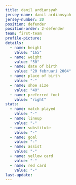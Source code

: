 ```yaml
---
title: danil ardiansyah
jersey-name: danil ardiansyah
jersey-number: 20
position: defender
position-order: 2-defender
team: first-team
profile-picture: 
details:
  - name: height
    value: "165"
  - name: weight
    value: "50"
  - name: date of birth
    value: "20 februari 2004"
  - name: place of birth
    value: "-"
  - name: shoe size
    value: "40"
  - name: preferred foot
    value: "right"
stats:
  - name: match played
    value: "-"
  - name: lineup
    value: "-"
  - name: substitute
    value: "-"
  - name: goal
    value: "-"
  - name: assist
    value: "-"
  - name: yellow card
    value: "-"
  - name: red card
    value: "-"
last-update:
---
```

